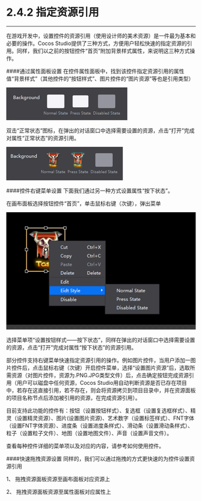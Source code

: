 # 2.4.2 指定资源引用
---
在游戏开发中，设置控件的资源引用（使用设计师的美术资源）是一件最为基本和必要的操作。Cocos Studio提供了三种方式，方便用户轻松快速的指定资源的引用。同样，我们以之前的按钮控件“首页”附加背景样式属性，来说明这三种方式操作。

####通过属性面板设置
在控件属性面板中，找到该控件指定资源引用的属性值“背景样式”（其他控件的“按钮样式”、图片控件的“图片资源”等也是引用类型）

![Image](res/image052.png)

双击“正常状态”图标，在弹出的对话窗口中选择需要设置的资源，点击“打开”完成对属性“正常状态”的资源引用。

![Image](res/image053.png)

####控件右键菜单设置
下面我们通过另一种方式设置属性“按下状态”。

在画布面板选择按钮控件“首页”，单击鼠标右键（次键），弹出菜单

![Image](res/image054.png)

选择菜单项“设置按钮样式——按下状态”，同样在弹出的对话窗口中选择需要设置的资源，点击“打开”完成对属性“按下状态”的资源引用。

部分控件支持右键菜单快速指定资源引用的操作。例如图片控件，当用户添加一图片控件后，点击鼠标右键（次键）开启控件菜单，选择“设置图片资源”后，选取所需资源（对图片控件，资源为.PNG.JPG类型文件）后，点击确定按钮完成资源引用（用户可以磁盘中任何资源，Cocos Studio用自动判断资源是否已存在项目中，若存在这直接引用，若不存在，则会将资源拷贝到项目目录中，并在资源面板的项目名称节点后添加被引用的资源，在完成资源引用）。

目前支持此功能的控件有：按钮（设置按钮样式）、复选框（设置复选框样式）、精灵（设置精灵资源）、图片(设置图片资源)、艺术数字（设置标签样式）、FNT字体（设置FNT字体资源）、进度条（设置进度条样式）、滑动条（设置滑动条样式）、粒子（设置粒子文件）、地图（设置地图文件）、声音（设置声音文件）。

查看每种控件详细的菜单项以及对应的内容，请参考如何使用控件。

####快速拖拽资源设置
同样的，我们可以通过拖拽的方式更快速的为控件设置资源引用

1、 拖拽资源面板资源至画布面板对应资源上

2、 拖拽资源面板资源至属性面板对应属性上


